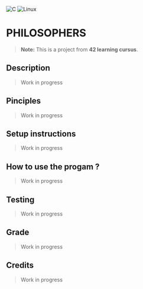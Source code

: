 ![C](https://img.shields.io/badge/c-%2300599C.svg?style=for-the-badge&logo=c&logoColor=white)
![Linux](https://img.shields.io/badge/Linux-FCC624?style=for-the-badge&logo=linux&logoColor=black)
# PHILOSOPHERS

> **Note:** This is a project from **42 learning cursus**.

## Description
> Work in progress

## Pinciples
> Work in progress 

## Setup instructions
> Work in progress

## How to use the progam ?
> Work in progress

## Testing
> Work in progress

## Grade
> Work in progress

## Credits
> Work in progress
